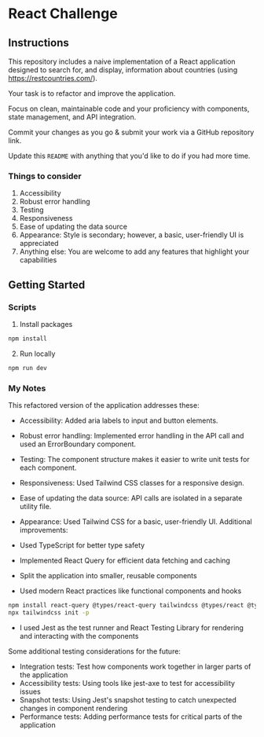 # React Challenge

## Instructions

This repository includes a naive implementation of a React application designed to search for, and display, information about countries (using https://restcountries.com/).

Your task is to refactor and improve the application.

Focus on clean, maintainable code and your proficiency with components, state management, and API integration.

Commit your changes as you go & submit your work via a GitHub repository link.

Update this `README` with anything that you'd like to do if you had more time.

### Things to consider

1. Accessibility
2. Robust error handling
3. Testing
4. Responsiveness
5. Ease of updating the data source
6. Appearance: Style is secondary; however, a basic, user-friendly UI is appreciated
7. Anything else: You are welcome to add any features that highlight your capabilities

## Getting Started

### Scripts

1. Install packages

```sh
npm install
```

2. Run locally

```sh
npm run dev
```

### My Notes

This refactored version of the application addresses these:

- Accessibility: Added aria labels to input and button elements.
- Robust error handling: Implemented error handling in the API call and used an ErrorBoundary component.
- Testing: The component structure makes it easier to write unit tests for each component.
- Responsiveness: Used Tailwind CSS classes for a responsive design.
- Ease of updating the data source: API calls are isolated in a separate utility file.
- Appearance: Used Tailwind CSS for a basic, user-friendly UI.
Additional improvements:

- Used TypeScript for better type safety
- Implemented React Query for efficient data fetching and caching
- Split the application into smaller, reusable components
- Used modern React practices like functional components and hooks

```sh
npm install react-query @types/react-query tailwindcss @types/react @types/react-dom
npx tailwindcss init -p
```
- I used Jest as the test runner and React Testing Library for rendering and interacting with the components

Some additional testing considerations for the future:

- Integration tests: Test how components work together in larger parts of the application
- Accessibility tests: Using tools like jest-axe to test for accessibility issues
- Snapshot tests: Using Jest's snapshot testing to catch unexpected changes in component rendering
- Performance tests: Adding performance tests for critical parts of the application
